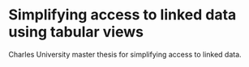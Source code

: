 # Simplifying access to linked data using tabular views
Charles University master thesis for simplifying access to linked data.